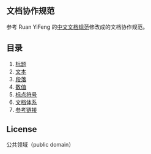 ## 文档协作规范

参考 Ruan YiFeng 的[中文文档规范](https://github.com/ruanyf/document-style-guide)修改成的文档协作规范。

## 目录

1. [标题](docs/title.md)
1. [文本](docs/text.md)
1. [段落](docs/paragraph.md)
1. [数值](docs/number.md)
1. [标点符号](docs/marks.md)
1. [文档体系](docs/structure.md)
1. [参考链接](docs/reference.md)

## License

公共领域（public domain）
